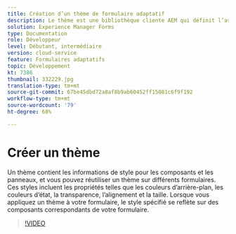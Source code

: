 ```yaml
---
title: Création d’un thème de formulaire adaptatif
description: Le thème est une bibliothèque cliente AEM qui définit l’aspect de votre formulaire adaptatif.
solution: Experience Manager Forms
type: Documentation
role: Développeur
level: Débutant, intermédiaire
version: cloud-service
feature: Formulaires adaptatifs
topic: Développement
kt: 7386
thumbnail: 332229.jpg
translation-type: tm+mt
source-git-commit: 67be45dbd72a8af8b9ab60452ff15081c6f9f192
workflow-type: tm+mt
source-wordcount: '79'
ht-degree: 68%

---
```



# Créer un thème

Un thème contient les informations de style pour les composants et les panneaux, et vous pouvez réutiliser un thème sur différents formulaires. Ces styles incluent les propriétés telles que les couleurs d’arrière-plan, les couleurs d’état, la transparence, l’alignement et la taille. Lorsque vous appliquez un thème à votre formulaire, le style spécifié se reflète sur des composants correspondants de votre formulaire.

>[!VIDEO](https://video.tv.adobe.com/v/332229?quality=12&learn=on)


